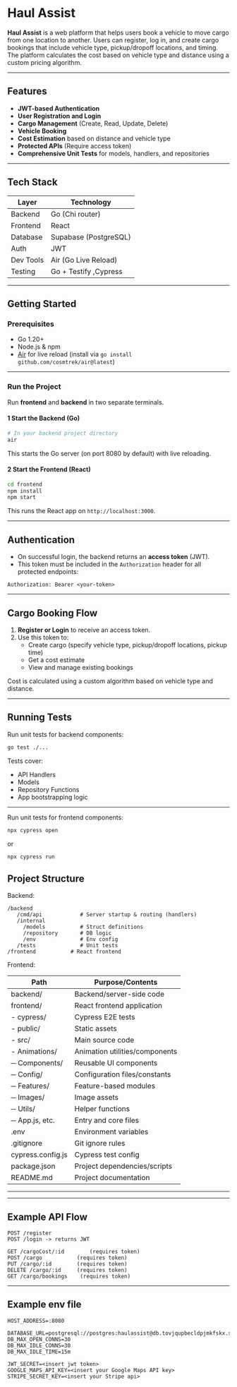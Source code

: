 # Haul Assist

**Haul Assist** is a web platform that helps users book a vehicle to move cargo from one location to another. Users can register, log in, and create cargo bookings that include vehicle type, pickup/dropoff locations, and timing. The platform calculates the cost based on vehicle type and distance using a custom pricing algorithm.

---

## Features

- **JWT-based Authentication**
- **User Registration and Login**
- **Cargo Management** (Create, Read, Update, Delete)
- **Vehicle Booking**
- **Cost Estimation** based on distance and vehicle type
- **Protected APIs** (Require access token)
- **Comprehensive Unit Tests** for models, handlers, and repositories

---

## Tech Stack

| Layer        | Technology        |
|--------------|-------------------|
| Backend      | Go (Chi router)   |
| Frontend     | React             |
| Database     | Supabase (PostgreSQL) |
| Auth         | JWT               |
| Dev Tools    | Air (Go Live Reload) |
| Testing      | Go + Testify ,Cypress    |

---

## Getting Started

### Prerequisites

- Go 1.20+
- Node.js & npm
- [Air](https://github.com/cosmtrek/air) for live reload (install via `go install github.com/cosmtrek/air@latest`)

---

### Run the Project

Run **frontend** and **backend** in two separate terminals.

#### 1 Start the Backend (Go)

```bash
# In your backend project directory
air
```

This starts the Go server (on port 8080 by default) with live reloading.

#### 2️ Start the Frontend (React)

```bash
cd frontend
npm install
npm start
```

This runs the React app on `http://localhost:3000`.

---

## Authentication

- On successful login, the backend returns an **access token** (JWT).
- This token must be included in the `Authorization` header for all protected endpoints:

```http
Authorization: Bearer <your-token>
```

---

## Cargo Booking Flow

1. **Register or Login** to receive an access token.
2. Use this token to:
   - Create cargo (specify vehicle type, pickup/dropoff locations, pickup time)
   - Get a cost estimate
   - View and manage existing bookings

Cost is calculated using a custom algorithm based on vehicle type and distance.

---

## Running Tests

Run unit tests for backend components:

```bash
go test ./...
```

Tests cover:
- API Handlers
- Models
- Repository Functions
- App bootstrapping logic

---

Run unit tests for frontend components:
```bash
npx cypress open 
```
or

```bash
npx cypress run 
```

## Project Structure
Backend:
```
/backend
   /cmd/api            # Server startup & routing (handlers)
   /internal
     /models           # Struct definitions
     /repository       # DB logic
     /env              # Env config
   /tests              # Unit tests
/frontend           # React frontend
```

Frontend:

| Path                        | Purpose/Contents                                 |
|-----------------------------|--------------------------------------------------|
| backend/                    | Backend/server-side code                         |
| frontend/                   | React frontend application                       |
| - cypress/                 | Cypress E2E tests                                |
| - public/                  | Static assets                                    |
| - src/                     | Main source code                                 |
| - Animations/           | Animation utilities/components                   |
| ─ Components/           | Reusable UI components                           |
| ─ Config/               | Configuration files/constants                    |
| ─ Features/             | Feature-based modules                            |
| ─ Images/               | Image assets                                     |
| ─ Utils/                | Helper functions                                 |
| ─ App.js, etc.          | Entry and core files                             |
| .env                        | Environment variables                            |
| .gitignore                  | Git ignore rules                                 |
| cypress.config.js           | Cypress test config                              |
| package.json                | Project dependencies/scripts                     |
| README.md                   | Project documentation                            |

---
---


## Example API Flow

```http
POST /register
POST /login -> returns JWT

GET /cargoCost/:id        (requires token)
POST /cargo           (requires token)
PUT /cargo/:id        (requires token)
DELETE /cargo/:id     (requires token)
GET /cargo/bookings    (requires token)
```

---

## Example env file

```
HOST_ADDRESS=:8080

DATABASE_URL=postgresql://postgres:haulassist@db.tovjqupbecldpjmkfskx.supabase.co:5432/postgres
DB_MAX_OPEN_CONNS=30
DB_MAX_IDLE_CONNS=30
DB_MAX_IDLE_TIME=15m

JWT_SECRET=<insert jwt token>
GOOGLE_MAPS_API_KEY=<insert your Google Maps API key>
STRIPE_SECRET_KEY=<insert your Stripe api>
```
